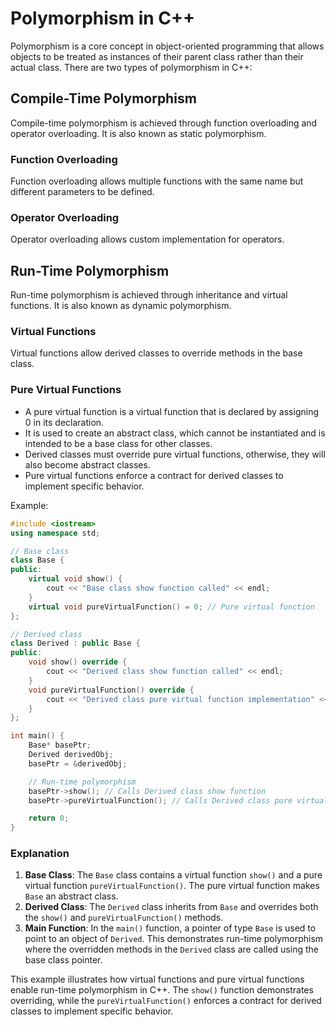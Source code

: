 # Polymorphism in C++

Polymorphism is a core concept in object-oriented programming that allows objects to be treated as instances of their parent class rather than their actual class. There are two types of polymorphism in C++:

## Compile-Time Polymorphism

Compile-time polymorphism is achieved through function overloading and operator overloading. It is also known as static polymorphism.

### Function Overloading

Function overloading allows multiple functions with the same name but different parameters to be defined.

### Operator Overloading

Operator overloading allows custom implementation for operators.

## Run-Time Polymorphism

Run-time polymorphism is achieved through inheritance and virtual functions. It is also known as dynamic polymorphism.

### Virtual Functions

Virtual functions allow derived classes to override methods in the base class.

### Pure Virtual Functions

- A pure virtual function is a virtual function that is declared by assigning 0 in its declaration.
- It is used to create an abstract class, which cannot be instantiated and is intended to be a base class for other classes.
- Derived classes must override pure virtual functions, otherwise, they will also become abstract classes.
- Pure virtual functions enforce a contract for derived classes to implement specific behavior.

Example:
```cpp
#include <iostream>
using namespace std;

// Base class
class Base {
public:
    virtual void show() {
        cout << "Base class show function called" << endl;
    }
    virtual void pureVirtualFunction() = 0; // Pure virtual function
};

// Derived class
class Derived : public Base {
public:
    void show() override {
        cout << "Derived class show function called" << endl;
    }
    void pureVirtualFunction() override {
        cout << "Derived class pure virtual function implementation" << endl;
    }
};

int main() {
    Base* basePtr;
    Derived derivedObj;
    basePtr = &derivedObj;

    // Run-time polymorphism
    basePtr->show(); // Calls Derived class show function
    basePtr->pureVirtualFunction(); // Calls Derived class pure virtual function implementation

    return 0;
}
```

### Explanation

1. **Base Class**: The `Base` class contains a virtual function `show()` and a pure virtual function `pureVirtualFunction()`. The pure virtual function makes `Base` an abstract class.
2. **Derived Class**: The `Derived` class inherits from `Base` and overrides both the `show()` and `pureVirtualFunction()` methods.
3. **Main Function**: In the `main()` function, a pointer of type `Base` is used to point to an object of `Derived`. This demonstrates run-time polymorphism where the overridden methods in the `Derived` class are called using the base class pointer.

This example illustrates how virtual functions and pure virtual functions enable run-time polymorphism in C++. The `show()` function demonstrates overriding, while the `pureVirtualFunction()` enforces a contract for derived classes to implement specific behavior.